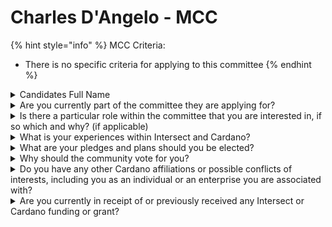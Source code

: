 # Charles D'Angelo - MCC

{% hint style="info" %}
MCC Criteria:

* There is no specific criteria for applying to this committee
{% endhint %}

<details>

<summary>Candidates Full Name</summary>

Charles D'Angelo

</details>



<details>

<summary>Are you currently part of the committee they are applying for?</summary>

No

</details>



<details>

<summary>Is there a particular role within the committee that you are interested in, if so which and why? (if applicable)</summary>

DAO support/creator NFT Community Builder Outreach Awareness

</details>



<details>

<summary>What is your experiences within Intersect and Cardano?</summary>

Minimal interaction, but stay informed with Intersect newsletter.

</details>



<details>

<summary>What are your pledges and plans should you be elected?</summary>

I pledge to be loyal, honest and insightful. I pledge to always collaborate, explore all viewpoints, and find concensus between all stakeholders.

</details>



<details>

<summary>Why should the community vote for you?</summary>

loyal public servant who provides the highest level of government support to help fight climate change with renewable energy and energy efficiency. I was a Fund 10 Proposal creator for Green Healthy House DAO. I am trying to build Green Healthy House on the Cardano Blockchain.

</details>



<details>

<summary>Do you have any other Cardano affiliations or possible conflicts of interests, including you as an individual or an enterprise you are associated with?</summary>

Government employee

</details>



<details>

<summary>Are you currently in receipt of or previously received any Intersect or Cardano funding or grant?</summary>

no, submitter for Fund 10 (Green Healthy House). I am applying to the intersect grants for individual and business.

</details>

